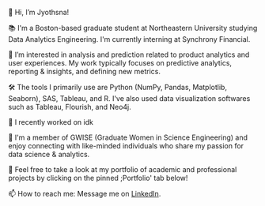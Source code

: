 <!-- ## Jyothsna's Portfolio 📚👩🏻‍💻
Welcome to my data portfolio! Here, I document a summary of my projects in the data field. -->
👋 Hi, I’m Jyothsna!

📚 I'm a Boston-based graduate student at Northeastern University studying Data Analytics Engineering. I'm currently interning at Synchrony Financial.

👀 I’m interested in analysis and prediction related to product analytics and user experiences. My work typically focuses on predictive analytics, reporting & insights, and defining new metrics. 

🛠 The tools I primarily use are Python (NumPy, Pandas, Matplotlib, Seaborn), SAS, Tableau, and R. I've also used data visualization softwares such as Tableau, Flourish, and Neo4j.

🌱 I recently worked on idk

💞️ I'm a member of GWISE (Graduate Women in Science Engineering) and enjoy connecting with like-minded individuals who share my passion for data science & analytics.

📝 Feel free to take a look at my portfolio of academic and professional projects by clicking on the pinned ;Portfolio' tab below!

📫 How to reach me: Message me on [LinkedIn](https://www.linkedin.com/in/jyothsna-vijayaraghavendra/).
